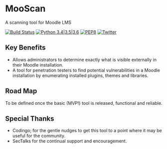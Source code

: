 # MooScan
A scanning tool for Moodle LMS

[![Build Status](https://travis-ci.org/vortexau/mooscan.svg?branch=master)](https://travis-ci.org/vortexau/mooscan) [![Python 3.4|3.5|3.6](https://img.shields.io/badge/python-3.4|3.5|3.6-brightgreen.svg)](https://www.python.org/) [![PEP8](https://img.shields.io/badge/code%20style-pep8-orange.svg)](https://www.python.org/dev/peps/pep-0008/) [![Twitter](https://img.shields.io/badge/twitter-@vortexau_-blue.svg)](https://twitter.com/vortexau)


## Key Benefits
* Allows administrators to determine exactly what is visible externally in their Moodle installation. 
* A tool for penetration testers to find potential vulnerabilities in a Moodle installation by enumerating installed plugins, themes and libraries.

## Road Map
To be defined once the basic (MVP!) tool is released, functional and reliable.

## Special Thanks
* Codingo; for the gentle nudges to get this tool to a point where it may be useful for the community.
* SecTalks for the continual support and encouragement.
